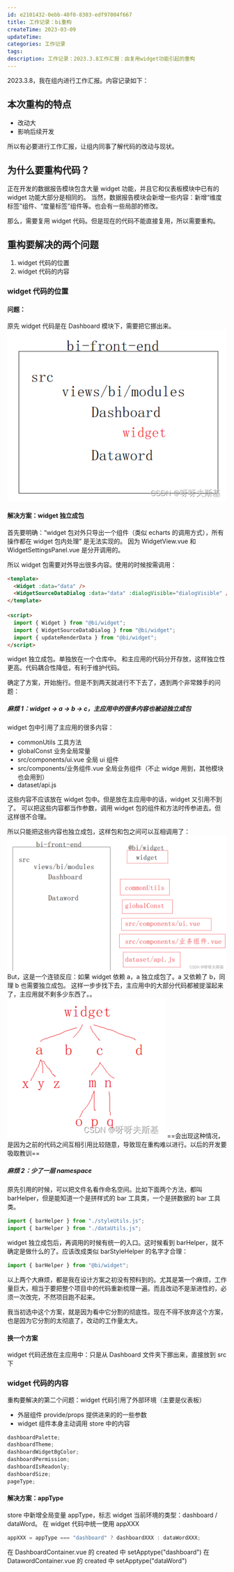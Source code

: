 ```yaml
---
id: e2101432-0ebb-40f0-8303-edf97004f667
title: 工作记录：bi重构
createTime: 2023-03-09
updateTime:
categories: 工作记录
tags:
description: 工作记录：2023.3.8工作汇报：由复用widget功能引起的重构
---
```


2023.3.8，我在组内进行工作汇报。内容记录如下：

## 本次重构的特点

- 改动大
- 影响后续开发

所以有必要进行工作汇报，让组内同事了解代码的改动与现状。

## 为什么要重构代码？

正在开发的数据报告模块包含大量 widget 功能，并且它和仪表板模块中已有的 widget 功能大部分是相同的。
当然，数据报告模块会新增一些内容：新增“维度标签”组件、“度量标签”组件等。也会有一些局部的修改。

那么，需要复用 widget 代码。但是现在的代码不能直接复用，所以需要重构。

## 重构要解决的两个问题

1. widget 代码的位置
2. widget 代码的内容

### widget 代码的位置

#### 问题：

原先 widget 代码是在 Dashboard 模块下，需要把它挪出来。
![在这里插入图片描述](../post-assets/9c3f9bab-3104-422b-8f2e-0bb1f67b0d9a.png)

#### 解决方案：widget 独立成包

首先要明确：“widget 包对外只导出一个组件（类似 echarts 的调用方式），所有操作都在 widget 包内处理” 是无法实现的。
因为 WidgetView.vue 和 WidgetSettingsPanel.vue 是分开调用的。

所以 widget 包需要对外导出很多内容。使用的时候按需调用：

```html
<template>
  <Widget :data="data" />
  <WidgetSourceDataDialog :data="data" :dialogVisible="dialogVisible" />
</template>

<script>
  import { Widget } from "@bi/widget";
  import { WidgetSourceDataDialog } from "@bi/widget";
  import { updateRenderData } from "@bi/widget";
</script>
```

widget 独立成包。单独放在一个仓库中。
和主应用的代码分开存放，这样独立性更高。代码耦合性降低，有利于维护代码。

确定了方案，开始施行。但是不到两天就进行不下去了，遇到两个非常棘手的问题：

##### 麻烦 1：widget -> a -> b -> c，主应用中的很多内容也被迫独立成包

widget 包中引用了主应用的很多内容：

- commonUtils 工具方法
- globalConst 业务全局常量
- src/components/ui.vue 全局 ui 组件
- src/components/业务组件.vue 全局业务组件（不止 widge 用到，其他模块也会用到）
- dataset/api.js

这些内容不应该放在 widget 包中。但是放在主应用中的话，widget 又引用不到了。
可以把这些内容都当作参数，调用 widget 包的组件和方法时传参进去。但这样很不合理。

所以只能把这些内容也独立成包，这样包和包之间可以互相调用了：
![在这里插入图片描述](../post-assets/e91cd74b-03d4-4f10-b582-6f246cfd9a05.png)
But，这是一个连锁反应：如果 widget 依赖 a，a 独立成包了。a 又依赖了 b，同理 b 也需要独立成包。
这样一步步找下去，主应用中的大部分代码都被提溜起来了，主应用就不剩多少东西了。。
![在这里插入图片描述](../post-assets/19e99251-1c31-418a-8afd-57f8d8e7aca0.png)
==会出现这种情况，是因为之前的代码之间互相引用比较随意，导致现在重构难以进行。以后的开发要吸取教训==

##### 麻烦 2：少了一层 namespace

原先引用的时候，可以把文件名看作命名空间。比如下面两个方法，都叫 barHelper，但是能知道一个是拼样式的 bar 工具类，一个是拼数据的 bar 工具类。

```js
import { barHelper } from "./styleUtils.js";
import { barHelper } from "./dataUtils.js";
```

widget 独立成包后，再调用的时候有统一的入口。这时候看到 barHelper，就不确定是做什么的了。应该改成类似 barStyleHelper 的名字才合理：

```js
import { barHelper } from "@bi/widget";
```

以上两个大麻烦，都是我在设计方案之初没有预料到的。尤其是第一个麻烦，工作量巨大，相当于要把整个项目中的代码重新梳理一遍。而且改动不是渐进性的，必须一次改完，不然项目跑不起来。

我当初选中这个方案，就是因为看中它分割的彻底性。现在不得不放弃这个方案，也是因为它分割的太彻底了，改动的工作量太大。

#### 换一个方案

widget 代码还放在主应用中：只是从 Dashboard 文件夹下挪出来，直接放到 src 下

### widget 代码的内容

重构要解决的第二个问题：widget 代码引用了外部环境（主要是仪表板）

- 外层组件 provide/props 提供进来的的一些参数
- widget 组件本身主动调用 store 中的内容

```js
dashboardPalette;
dashboardTheme;
dashboardWidgetBgColor;
dashboardPermission;
dashboardIsReadonly;
dashboardSize;
pageType;
```

#### 解决方案：appType

store 中新增全局变量 appType，标志 widget 当前环境的类型：dashboard / dataWord。
在 widget 代码中统一使用 appXXX

```js
appXXX = appType === "dashboard" ? dashboardXXX : dataWordXXX;
```

在 DashboardContainer.vue 的 created 中 setApptype("dashboard")
在 DatawordContainer.vue 的 created 中 setApptype("dataWord")
